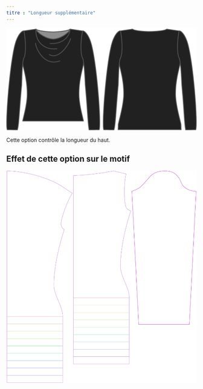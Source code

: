 ```yaml
---
titre : "Longueur supplémentaire"
---
```


![L'option de bonus de longueur sur Diana](./lengthbonus.svg)

Cette option contrôle la longueur du haut.

## Effet de cette option sur le motif

![Cette image montre l'effet de cette option en superposant plusieurs variantes qui ont une valeur différente pour cette option](diana_lengthbonus_sample.svg "Effet de cette option sur le modèle")
